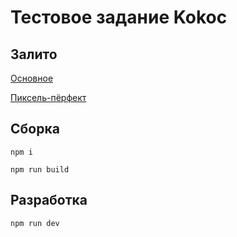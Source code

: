 # Тестовое задание Kokoc

## Залито
[Основное](https://kokoc.mihailgok.ru)

[Пиксель-пёрфект](https://kokoc.mihailgok.ru/pp.html)

## Сборка
`npm i`

`npm run build`

## Разработка

`npm run dev`